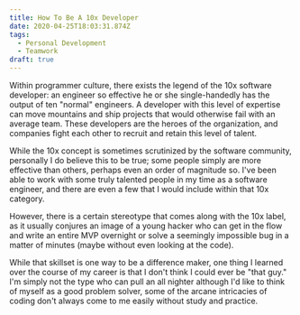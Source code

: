 ```yaml
---
title: How To Be A 10x Developer
date: 2020-04-25T18:03:31.874Z
tags:
  - Personal Development
  - Teamwork
draft: true
---
```

Within programmer culture, there exists the legend of the 10x software developer: an engineer so effective he or she single-handedly has the output of ten "normal" engineers.  A developer with this level of expertise can move mountains and ship projects that would otherwise fail with an average team.  These developers are the heroes of the organization, and companies fight each other to recruit and retain this level of talent.

While the 10x concept is sometimes scrutinized by the software community, personally I do believe this to be true; some people simply are more effective than others, perhaps even an order of magnitude so.  I've been able to work with some truly talented people in my time as a software engineer, and there are even a few that I would include within that 10x category.  

However, there is a certain stereotype that comes along with the 10x label, as it usually conjures an image of a young hacker who can get in the flow and write an entire MVP overnight or solve a seemingly impossible bug in a matter of minutes (maybe without even looking at the code).  

While that skillset is one way to be a difference maker, one thing I learned over the course of my career is that I don't think I could ever be "that guy."  I'm simply not the type who can pull an all nighter although I'd like to think of myself as a good problem solver, some of the arcane intricacies of coding don't always come to me easily without study and practice.
